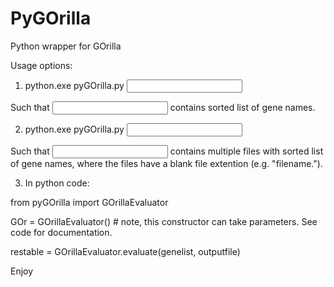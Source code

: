# PyGOrilla
Python wrapper for GOrilla

Usage options:
  1. python.exe pyGOrilla.py <input filename>
  
  Such that <input file> contains sorted list of gene names.
  
  2. python.exe pyGOrilla.py <input folder>
  
  Such that <input folder> contains multiple files with sorted list of gene names, where the files have a blank file extention (e.g. "filename.").
  
  3. In python code:
  
  from pyGOrilla import GOrillaEvaluator
  
  GOr = GOrillaEvaluator() # note, this constructor can take parameters. See code for documentation.
  
  restable = GOrillaEvaluator.evaluate(genelist, outputfile)
  
  
  Enjoy
